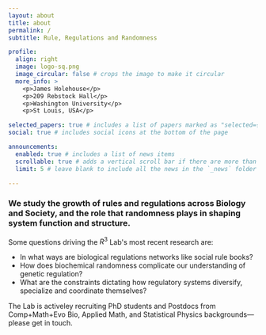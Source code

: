 ```yaml
---
layout: about
title: about
permalink: /
subtitle: Rule, Regulations and Randomness

profile:
  align: right
  image: logo-sq.png
  image_circular: false # crops the image to make it circular
  more_info: >
    <p>James Holehouse</p>
    <p>209 Rebstock Hall</p>
    <p>Washington University</p>
    <p>St Louis, USA</p>

selected_papers: true # includes a list of papers marked as "selected={true}"
social: true # includes social icons at the bottom of the page

announcements:
  enabled: true # includes a list of news items
  scrollable: true # adds a vertical scroll bar if there are more than 3 news items
  limit: 5 # leave blank to include all the news in the `_news` folder

---
```


### We study the growth of rules and regulations across Biology and Society, and the role that randomness plays in shaping system function and structure.

Some questions driving the $R^3$ Lab's most recent research are:
- In what ways are biological regulations networks like social rule books?
- How does biochemical randomness complicate our understanding of genetic regulation?
- What are the constraints dictating how regulatory systems diversify, specialize and coordinate themselves?

The Lab is activeley recruiting PhD students and Postdocs from Comp+Math+Evo Bio, Applied Math, and Statistical Physics backgrounds—please get in touch.
